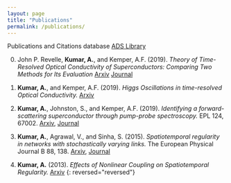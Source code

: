```yaml
---
layout: page
title: "Publications"
permalink: /publications/
---
```


Publications and Citations database [ADS Library](https://ui.adsabs.harvard.edu/public-libraries/GenfDFZvTECuoIrnChPeHw) 

0. John P. Revelle, **Kumar, A.**, and Kemper, A.F. (2019).
*Theory of Time-Resolved Optical Conductivity of Superconductors: Comparing Two Methods for Its Evaluation*
[Arxiv]()
[Journal](https://www.mdpi.com/2410-3896/4/3/79)

0. **Kumar, A.**, and Kemper, A.F. (2019).
*Higgs Oscillations in time-resolved Optical Conductivity.*
[Arxiv](http://arxiv.org/abs/1902.09549)

0. **Kumar, A.**, Johnston, S., and Kemper, A.F. (2019).
*Identifying a forward-scattering superconductor through pump-probe spectroscopy.*
EPL 124, 67002.
[Arxiv](https://arxiv.org/abs/1712.10019),
[Journal](https://doi.org/10.1209%2F0295-5075%2F124%2F67002)

0. **Kumar, A.**, Agrawal, V., and Sinha, S. (2015).
*Spatiotemporal regularity in networks with stochastically varying links.*
The European Physical Journal B 88, 138.
[Arxiv](https://arxiv.org/abs/1404.3196),
[Journal](http://dx.doi.org/10.1140/epjb/e2015-50338-9)

0. **Kumar, A.** (2013).
*Effects of Nonlinear Coupling on Spatiotemporal Regularity.* 
[Arxiv](http://arxiv.org/abs/1309.4555)
{: reversed="reversed"}



